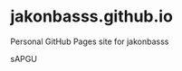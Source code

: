 # jakonbasss.github.io
Personal GitHub Pages site for jakonbasss











































































sAPGU
